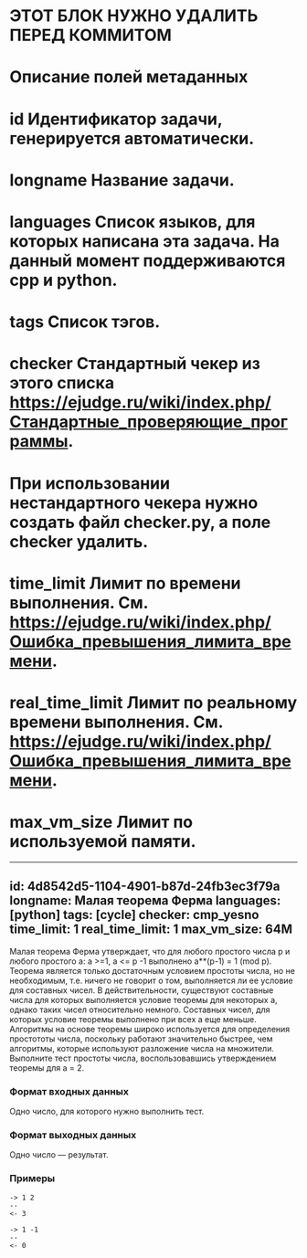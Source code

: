 # ЭТОТ БЛОК НУЖНО УДАЛИТЬ ПЕРЕД КОММИТОМ
#
# Описание полей метаданных
#
# id              Идентификатор задачи, генерируется автоматически.
# longname        Название задачи.
# languages       Список языков, для которых написана эта задача. На данный момент поддерживаются cpp и python.
# tags            Список тэгов.
# checker         Стандартный чекер из этого списка https://ejudge.ru/wiki/index.php/Стандартные_проверяющие_программы.
#                 При использовании нестандартного чекера нужно создать файл checker.py, а поле checker удалить.
# time_limit      Лимит по времени выполнения. См. https://ejudge.ru/wiki/index.php/Ошибка_превышения_лимита_времени.
# real_time_limit Лимит по реальному времени выполнения. См. https://ejudge.ru/wiki/index.php/Ошибка_превышения_лимита_времени.
# max_vm_size     Лимит по используемой памяти.

---
id: 4d8542d5-1104-4901-b87d-24fb3ec3f79a
longname: Малая теорема Ферма
languages: [python]
tags: [cycle]
checker: cmp_yesno
time_limit: 1
real_time_limit: 1
max_vm_size: 64M
---


Малая теорема Ферма утверждает, что для любого простого числа p и любого
простого а: a >=1, a <= p -1 выполнено a**(p-1) = 1 (mod p).
Теорема является только достаточным условием простоты числа,
но не необходимым, т.е. ничего не говорит о том, выполняется ли ее
условие для составных чисел. В действительности, существуют составные
числа для которых выполняется условие теоремы для некоторых а,
однако таких чисел относительно немного. Составных чисел, для которых
условие теоремы выполнено при всех а еще меньше.
Алгоритмы на основе теоремы широко используется для определения
простототы числа, поскольку работают значительно быстрее,
чем алгоритмы, которые используют разложение числа на множители.
Выполните тест простоты числа,
воспользовавшись утверждением теоремы для a = 2.

### Формат входных данных

Одно число, для которого нужно выполнить тест.

### Формат выходных данных

Одно число — результат.

### Примеры

```
-> 1 2
--
<- 3
```

```
-> 1 -1
--
<- 0
```
